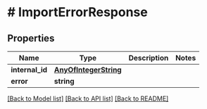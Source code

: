 # # ImportErrorResponse

## Properties

Name | Type | Description | Notes
------------ | ------------- | ------------- | -------------
**internal_id** | [**AnyOfIntegerString**](AnyOfIntegerString.md) |  |
**error** | **string** |  |

[[Back to Model list]](../../README.md#models) [[Back to API list]](../../README.md#endpoints) [[Back to README]](../../README.md)
